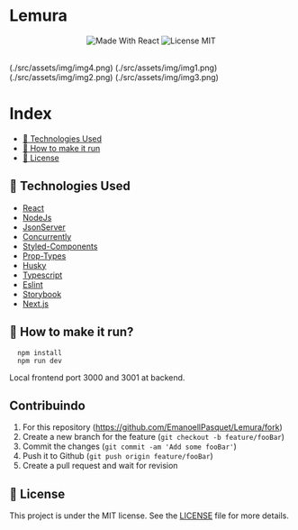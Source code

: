# Lemura



 
<p align="center">
  <a>
    <img alt="Made With React" src="https://img.shields.io/badge/Made%20With-REACT-%232A7AE4">
  </a>
  <a>
    <img alt="License MIT" src="https://img.shields.io/badge/License-MIT-%232A7AE4">
  <br><br>
</p>
 
 (./src/assets/img/img4.png)
 (./src/assets/img/img1.png)
 (./src/assets/img/img2.png)
 (./src/assets/img/img3.png)

# Index

  - [:rocket: Technologies Used](#rocket-technologies-used)
  - [:electric_plug: How to make it run](#electric_plug)
  - [:memo: License](#memo-license)


<a id="technologies-used"></a>

## :rocket: Technologies Used

- [React](https://pt-br.reactjs.org)
- [NodeJs](https://nodejs.org/en)
- [JsonServer](https://github.com/typicode/json-server)
- [Concurrently](https://github.com/kimmobrunfeldt/concurrently)
- [Styled-Components](https://github.com/styled-components/styled-components)
- [Prop-Types](https://github.com/facebook/prop-types)
- [Husky](https://github.com/typicode/husky)
- [Typescript](https://www.typescriptlang.org)
- [Eslint](https://www.npmjs.com/package/eslint)
- [Storybook](https://www.npmjs.com/package/@storybook/react)
- [Next.js](https://nextjs.org/)



<a id="electric_plug"></a>

## :electric_plug: How to make it run?

  ```
    npm install
    npm run dev
  ```
  
  Local frontend port 3000 and 3001 at backend.
  
## Contribuindo

1. For this repository (<https://github.com/EmanoellPasquet/Lemura/fork>)
2. Create a new branch for the feature (`git checkout -b feature/fooBar`)
3. Commit the changes (`git commit -am 'Add some fooBar'`)
4. Push it to Github (`git push origin feature/fooBar`)
5. Create a pull request and wait for revision
 
## :memo: License

This project is under the MIT license. See the [LICENSE](./LICENSE) file for more details.
